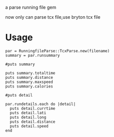 a parse running file gem

now only can parse tcx file,use bryton tcx file

# Usage #

```
par = RunningfileParse::TcxParse.new(filename)
summary = par.runsummary

#puts summary

puts summary.totaltime
puts summary.distance
puts summary.maxspeed
puts summary.calories

#puts detail

par.rundetails.each do |detail|
  puts detail.currtime
  puts detail.lati
  puts detail.long
  puts detail.distance
  puts detail.speed
end

```
